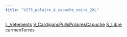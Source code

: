 ```yaml
---
title: "V275_polaire_à_capuche_noire_2XL"
---
```


[L_Vetements](notes/equipements/L_Vetements.md) [V_CardigansPullsPolairesCapuche](V_CardigansPullsPolairesCapuche.md) [S_Libre](notes/statut/S_Libre.md)\
carmenTorres